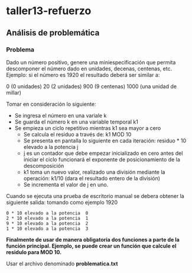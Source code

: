 # taller13-refuerzo
## Análisis de problemática

### Problema

Dado un número positivo, genere una miniespecificación que permita descomponer el número dado en unidades, decenas, centenas, etc.
Ejemplo: si el número es 1920 el resultado deberá ser similar a:
>
0 (0 unidades)
20 (2 unidades)
900 (9 centenas)
1000 (una unidad de millar)

Tomar en consideración lo siguiente:

- Se ingresa el número en una variale k
- Se guarda el número k en una variable temporal k1
- Se empieza un ciclo repetitivo mientras k1 sea mayor a cero
	- Se calcula el residuo a través de: k1 MOD 10
 	- Se presenta en pantalla lo siguiente en cada iteración: residuo * 10 elevado a la potencia j
 	- j es un contador que debe empezar inicializado en cero antes del iniciar el ciclo funcionará el exponente de posicionamiento de la descomposición
 	- k1 toma un nuevo valor, realizado una división mediante la operación: k1/10 (dara el resultado entero de la división)
 	- Se incrementa el valor de j en uno.

Cuando se ejecuta una prueba de escritorio manual se debera obtener la siguiente salida: tomando como ejemplo 1920
```
0 * 10 elevado a la potencia  0
2 * 10 elevado a la potencia  1
9 * 10 elevado a la potencia  2
1 * 10 elevado a la potencia  3
```

**Finalmente de usar de manera obligatoria dos funciones a parte de la función principal. Ejemplo, se puede crear un función que calcule el residulo para MOD 10.**

Usar el archivo denominado **problematica.txt**